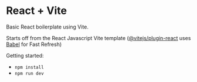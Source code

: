 # React + Vite

Basic React boilerplate using Vite.

Starts off from the React Javascript Vite template ([@vitejs/plugin-react](https://github.com/vitejs/vite-plugin-react/blob/main/packages/plugin-react/README.md) uses [Babel](https://babeljs.io/) for Fast Refresh)

Getting started:

 - `npm install`
 - `npm run dev`